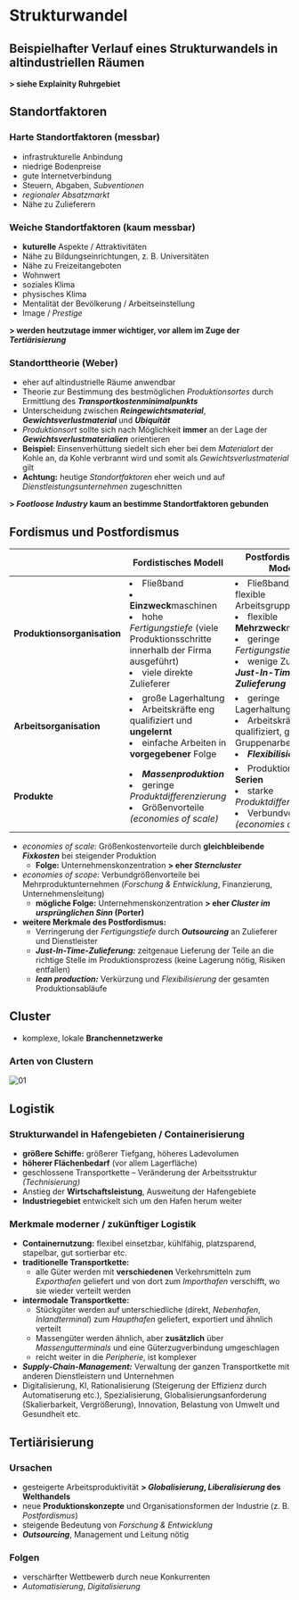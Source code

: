 # Strukturwandel

## Beispielhafter Verlauf eines Strukturwandels in altindustriellen Räumen

**> siehe Explainity Ruhrgebiet**

## Standortfaktoren

### Harte Standortfaktoren (messbar)
- infrastrukturelle Anbindung
- niedrige Bodenpreise
- gute Internetverbindung
- Steuern, Abgaben, *Subventionen*
- *regionaler Absatzmarkt*
- Nähe zu Zulieferern

### Weiche Standortfaktoren (kaum messbar)
- **kuturelle** Aspekte / Attraktivitäten
- Nähe zu Bildungseinrichtungen, z. B. Universitäten
- Nähe zu Freizeitangeboten
- Wohnwert
- soziales Klima
- physisches Klima
- Mentalität der Bevölkerung / Arbeitseinstellung
- Image / *Prestige*

**> werden heutzutage immer wichtiger, vor allem im Zuge der *Tertiärisierung***

### Standorttheorie (Weber)
- eher auf altindustrielle Räume anwendbar
- Theorie zur Bestimmung des bestmöglichen *Produktionsortes* durch Ermittlung des ***Transportkostenminimalpunkts***
- Unterscheidung zwischen ***Reingewichtsmaterial***, ***Gewichtsverlustmaterial*** und ***Ubiquität***
- *Produktionsort* sollte sich nach Möglichkeit **immer** an der Lage der ***Gewichtsverlustmaterialien*** orientieren
- **Beispiel:** Einsenverhüttung siedelt sich eher bei dem *Materialort* der Kohle an, da Kohle verbrannt wird und somit als *Gewichtsverlustmaterial* gilt
- **Achtung:** heutige *Standortfaktoren* eher weich und auf *Dienstleistungsunternehmen* zugeschnitten

**> *Footloose Industry* kaum an bestimme Standortfaktoren gebunden**

## Fordismus und Postfordismus

| &nbsp; | Fordistisches Modell | Postfordistisches Modell |
| --- | --- | --- |
| **Produktionsorganisation** | <li>Fließband</li><li>**Einzweck**maschinen</li><li>hohe *Fertigungstiefe* (viele Produktionsschritte innerhalb der Firma ausgeführt)</li><li>viele direkte Zulieferer</li> | <li>Fließband, aber flexible Arbeitsgruppen</li><li>flexible **Mehrzweck**maschinen</li><li>geringe *Fertigungstiefe*</li><li>wenige Zulieferer, ***Just-In-Time-Zulieferung***</li> |
| **Arbeitsorganisation** | <li>große Lagerhaltung</li><li>Arbeitskräfte eng qualifiziert und **ungelernt**</li><li>einfache Arbeiten in **vorgegebener** Folge</li> | <li>geringe Lagerhaltung</li><li>Arbeitskräfte höher qualifiziert, ggf. Gruppenarbeit</li><li>***Flexibilisierung***</li> |
| **Produkte** | <li>***Massenproduktion***</li><li>geringe *Produktdifferenzierung*</li><li>Größenvorteile *(economies of scale)*</li> | <li>Produktion **kleiner Serien**</li><li>starke *Produktdifferenzierung*</li><li>Verbundvorteile *(economies of scope)*</li> |

- *economies of scale:* Größenkostenvorteile durch **gleichbleibende *Fixkosten*** bei steigender Produktion
	- **Folge:** Unternehmenskonzentration **> eher *Sterncluster***
- *economies of scope:* Verbundgrößenvorteile bei Mehrproduktunternehmen (*Forschung & Entwicklung*, Finanzierung, Unternehmensleitung)
	- **mögliche Folge:** Unternehmenskonzentration **> eher *Cluster im ursprünglichen Sinn* (Porter)**
- **weitere Merkmale des Postfordismus:**
	- Verringerung der *Fertigungstiefe* durch ***Outsourcing*** an Zulieferer und Dienstleister
	- ***Just-In-Time-Zulieferung:*** zeitgenaue Lieferung der Teile an die richtige Stelle im Produktionsprozess (keine Lagerung nötig, Risiken entfallen)
	- ***lean production:*** Verkürzung und *Flexibilisierung* der gesamten Produktionsabläufe

## Cluster

- komplexe, lokale **Branchennetzwerke**

### Arten von Clustern
![01](https://i.imgur.com/mGEVdRy.png)


## Logistik

### Strukturwandel in Hafengebieten / Containerisierung
 - **größere Schiffe:** größerer Tiefgang, höheres Ladevolumen
 - **höherer Flächenbedarf** (vor allem Lagerfläche)
 - geschlossene Transportkette – Veränderung der Arbeitsstruktur *(Technisierung)*
 - Anstieg der **Wirtschaftsleistung**, Ausweitung der Hafengebiete
- **Industriegebiet** entwickelt sich um den Hafen herum weiter

### Merkmale moderner / zukünftiger Logistik
- **Containernutzung:** flexibel einsetzbar, kühlfähig, platzsparend, stapelbar, gut sortierbar etc.
- **traditionelle Transportkette:**
	- alle Güter werden mit **verschiedenen** Verkehrsmitteln zum *Exporthafen* geliefert und von dort zum *Importhafen* verschifft, wo sie wieder verteilt werden
- **intermodale Transportkette:**
	- Stückgüter werden auf unterschiedliche (direkt, *Nebenhafen*, *Inlandterminal*) zum *Haupthafen* geliefert, exportiert und ähnlich verteilt
	- Massengüter werden ähnlich, aber **zusätzlich** über *Massengutterminals* und eine Güterzugverbindung umgeschlagen
	- reicht weiter in die *Peripherie*, ist komplexer
- ***Supply-Chain-Management:*** Verwaltung der ganzen Transportkette mit anderen Dienstleistern und Unternehmen
- Digitalisierung, KI, Rationalisierung (Steigerung der Effizienz durch Automatiserung etc.), Spezialisierung, Globalisierungsanforderung (Skalierbarkeit, Vergrößerung), Innovation, Belastung von Umwelt und Gesundheit etc.

## Tertiärisierung

### Ursachen
- gesteigerte Arbeitsproduktivität **> *Globalisierung*, *Liberalisierung* des Welthandels**
- neue **Produktionskonzepte** und Organisationsformen der Industrie (z. B. *Postfordismus*)
- steigende Bedeutung von *Forschung & Entwicklung*
- ***Outsourcing***, Management und Leitung nötig

### Folgen
- verschärfter Wettbewerb durch neue Konkurrenten
- *Automatisierung*, *Digitalisierung*
<!--stackedit_data:
eyJoaXN0b3J5IjpbMTg5Njg4MjEyOSw1MTQ2NTE4MSwtMTkyNz
U4MTIxOSwtMTc0MzY1NjAwMCwxMjM2MTA0MzEwLC0xNDgwNDY5
OTMwLDI3MDc1ODY3Miw2MjU4MzQxNDMsLTIxNDYxNzI0OTAsLT
M1MTMzOTU1NSwtMTE2OTQyMjcxNiwtMTY5MzE1MDU5NCwtMTg2
MzMxNTE1LDE1OTk1MDAwMSwtMTY5NDY2OTQ4N119
-->